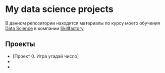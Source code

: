 # My data science projects
В данном репозитории находятся материалы по курсу моего обучения [Data Science](https://skillfactory.ru/data-science-specialization) в компании [Skillfactory](https://skillfactory.ru/)
## Проекты

* [Проект 0. Игра угадай число]
*  
*

